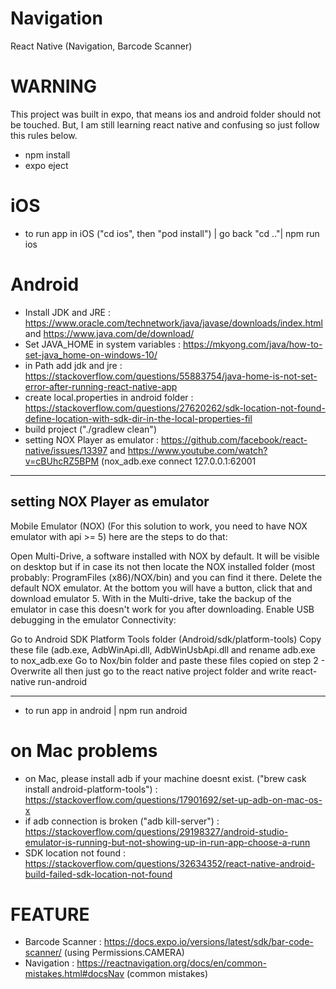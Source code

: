 # Navigation
React Native (Navigation, Barcode Scanner)


# WARNING
This project was built in expo, that means ios and android folder should not be touched. But, I am still learning react native and confusing so just follow this rules below.

- npm install
- expo eject

# iOS
- to run app in iOS ("cd ios", then "pod install") | go back "cd .."| npm run ios

# Android
- Install JDK and JRE : https://www.oracle.com/technetwork/java/javase/downloads/index.html and https://www.java.com/de/download/
- Set JAVA_HOME in system variables : https://mkyong.com/java/how-to-set-java_home-on-windows-10/
- in Path add jdk and jre : https://stackoverflow.com/questions/55883754/java-home-is-not-set-error-after-running-react-native-app
- create local.properties in android folder : https://stackoverflow.com/questions/27620262/sdk-location-not-found-define-location-with-sdk-dir-in-the-local-properties-fil
- build project ("./gradlew clean")
- setting NOX Player as emulator : https://github.com/facebook/react-native/issues/13397 and https://www.youtube.com/watch?v=cBUhcRZ5BPM (nox_adb.exe connect 127.0.0.1:62001


-----------------------------------------------------------------------------------
## setting NOX Player as emulator
Mobile Emulator (NOX)
(For this solution to work, you need to have NOX emulator with api >= 5) here are the steps to do that:

Open Multi-Drive, a software installed with NOX by default. It will be visible on desktop but if in case its not then locate the NOX installed folder (most probably: ProgramFiles (x86)/NOX/bin) and you can find it there.
Delete the default NOX emulator.
At the bottom you will have a button, click that and download emulator 5.
With in the Multi-drive, take the backup of the emulator in case this doesn't work for you after downloading.
Enable USB debugging in the emulator
Connectivity:

Go to Android SDK Platform Tools folder (Android/sdk/platform-tools)
Copy these file (adb.exe, AdbWinApi.dll, AdbWinUsbApi.dll and rename adb.exe to nox_adb.exe
Go to Nox/bin folder and paste these files copied on step 2 - Overwrite all
then just go to the react native project folder and write react-native run-android

------------------------------------------------------------------------------------

- to run app in android | npm run android

# on Mac problems
- on Mac, please install adb if your machine doesnt exist. ("brew cask install android-platform-tools") : https://stackoverflow.com/questions/17901692/set-up-adb-on-mac-os-x
- if adb connection is broken ("adb kill-server") : https://stackoverflow.com/questions/29198327/android-studio-emulator-is-running-but-not-showing-up-in-run-app-choose-a-runn
- SDK location not found : https://stackoverflow.com/questions/32634352/react-native-android-build-failed-sdk-location-not-found


# FEATURE
- Barcode Scanner : https://docs.expo.io/versions/latest/sdk/bar-code-scanner/ (using Permissions.CAMERA)
- Navigation : https://reactnavigation.org/docs/en/common-mistakes.html#docsNav (common mistakes)
